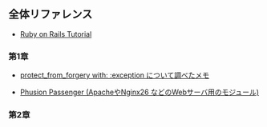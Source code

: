## 全体リファレンス

- [Ruby on Rails Tutorial](https://railstutorial.jp/)

### 第1章
- [protect_from_forgery with: :exception について調べたメモ](https://qiita.com/munaita_/items/0739965bcb31bf430e47)

- [Phusion Passenger (ApacheやNginx26 などのWebサーバ用のモジュール) ](https://www.phusionpassenger.com/)

### 第2章
